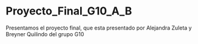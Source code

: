 # Proyecto_Final_G10_A_B
Presentamos el proyecto final, que esta presentado por Alejandra Zuleta y Breyner Quilindo del grupo G10
